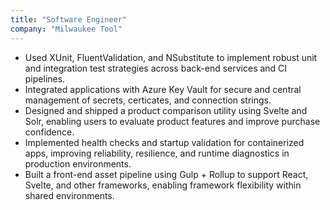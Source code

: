 ```yaml
---
title: "Software Engineer"
company: "Milwaukee Tool"
---
```


- Used XUnit, FluentValidation, and NSubstitute to implement robust unit and integration test strategies across back-end services and CI pipelines.
- Integrated applications with Azure Key Vault for secure and central management of secrets, certicates, and connection strings.
- Designed and shipped a product comparison utility using Svelte and Solr, enabling users to evaluate product features and improve purchase confidence.
- Implemented health checks and startup validation for containerized apps, improving reliability, resilience, and runtime diagnostics in production environments.
- Built a front-end asset pipeline using Gulp + Rollup to support React, Svelte, and other frameworks, enabling framework flexibility within shared environments.
